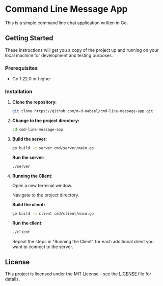# Command Line Message App

This is a simple command line chat application written in Go.

## Getting Started

These instructions will get you a copy of the project up and running on your local machine for development and testing purposes.

### Prerequisites

- Go 1.22.0 or higher

### Installation

1. **Clone the repository:**

   ```sh
   git clone https://github.com/m-d-nabeel/cmd-line-message-app.git
   ```

2. **Change to the project directory:**

   ```sh
   cd cmd-line-message-app
   ```

3. **Build the server:**

   ```sh
   go build -o server cmd/server/main.go
   ```

   **Run the server:**

   ```sh
   ./server
   ```

4. **Running the Client:**

   Open a new terminal window.

   Navigate to the project directory.

   **Build the client:**

   ```sh
   go build -o client cmd/client/main.go
   ```

   **Run the client:**

   ```sh
   ./client
   ```

   Repeat the steps in "Running the Client" for each additional client you want to connect to the server.

## License

This project is licensed under the MIT License - see the [LICENSE](LICENSE) file for details.